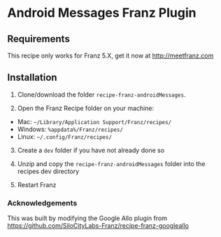 # Android Messages Franz Plugin

## Requirements
This recipe only works for Franz 5.X, get it now at http://meetfranz.com

## Installation

1. Clone/download the folder `recipe-franz-androidMessages`.

2. Open the Franz Recipe folder on your machine:
  * Mac: `~/Library/Application Support/Franz/recipes/`
  * Windows: `%appdata%/Franz/recipes/`
  * Linux: `~/.config/Franz/recipes/`

3. Create a `dev` folder if you have not already done so

3. Unzip and copy the `recipe-franz-androidMessages` folder into the recipes dev directory

4. Restart Franz

### Acknowledgements
This was built by modifying the Google Allo plugin from https://github.com/SiloCityLabs-Franz/recipe-franz-googleallo
